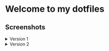 # Welcome to my dotfiles

## Screenshots

<details>
  <summary>Version 1</summary>
  First up with blue primary color, it is my first real try of ricing, which is why i dropped it mid completion in favour for v2.

![Screenshot](v1/preview.png)

</details>

<details>
  <summary>Version 2</summary>
  This is my second try, you may see that the files from the sway, fuzzel directories and waybar/config.jsonc are mostly if not the same compared to v1.
  With more experience i could get more working and i decided to go for a simple style setup, especially for waybar.

</details>
